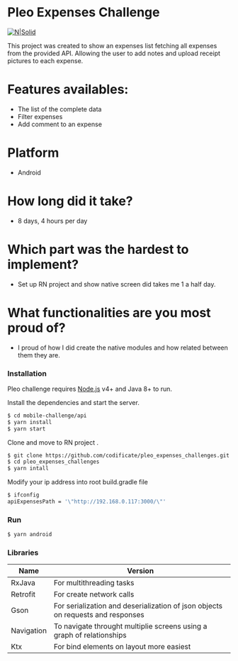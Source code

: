 # Pleo Expenses Challenge

[![N|Solid](https://images.sftcdn.net/images/t_app-logo-l,f_auto,dpr_auto/p/172c7ebe-4781-11e7-b2ad-bac64e508b66/1443918086/pleo-icon.png)](https://www.pleo.io/en/)

This project was created to show an expenses list fetching all expenses from the provided API. Allowing the user to add notes and upload receipt pictures to each expense.

# Features availables:
  - The list of the complete data
  - Filter expenses
  - Add comment to an expense

# Platform
  - Android

# How long did it take?
  - 8 days, 4 hours per day
# Which part was the hardest to implement?
  - Set up RN project and show native screen did takes me 1 a half day.
# What functionalities are you most proud of?
  - I proud of how I did create the native modules and how related between them they are.

### Installation

Pleo challenge requires [Node.js](https://nodejs.org/) v4+ and Java 8+ to run.

Install the dependencies and start the server.

```sh
$ cd mobile-challenge/api
$ yarn install
$ yarn start
```

Clone and move to RN project .

```sh
$ git clone https://github.com/codificate/pleo_expenses_challenges.git
$ cd pleo_expenses_challenges
$ yarn intall
````
Modify your ip address into root build.gradle file

```sh
$ ifconfig
apiExpensesPath = '\"http://192.168.0.117:3000/\"'
```

### Run 
```sh
$ yarn android
```

### Libraries


| Name | Version |
| ------ | ------ |
| RxJava | For multithreading tasks |
| Retrofit | For create network calls |
| Gson | For serialization and deserialization of json objects on requests and responses |
| Navigation | To navigate throught multiplie screens using a graph of relationships |
| Ktx | For bind elements on layout more easiest |